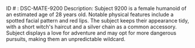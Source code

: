 ID # : DSC-MATE-9200
Description: Subject 9200 is a female humanoid of an estimated age of 28 years old. Notable physical features include a spotted facial pattern and red lips. The subject keeps their appearance tidy, with a short witch's haircut and a silver chain as a common accessory. Subject displays a love for adventure and may opt for more dangerous pursuits, making them an unpredictable wildcard.